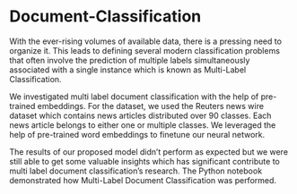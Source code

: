 # Document-Classification

With the ever-rising volumes of available data, there is a pressing need to organize it. This leads to defining several modern  classification problems that often involve the prediction of multiple labels simultaneously associated with a single instance which is known as Multi-Label Classification. 

We investigated multi label document classification with the help of pre-trained embeddings. For the dataset, we used the Reuters news wire dataset which contains news articles distributed over 90 classes. Each news article belongs to either one or multiple classes. We leveraged the help of pre-trained word embeddings to finetune our neural network. 

The results of our proposed model didn’t perform as expected but we were still able to get some valuable insights which has significant contribute to multi label document classification’s research. The Python notebook demonstrated how Multi-Label Document Classification was performed.
